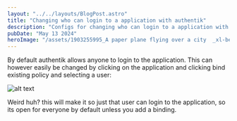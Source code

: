 ```yaml
---
layout: "../../layouts/BlogPost.astro"
title: "Changing who can login to a application with authentik"
description: "Configs for changing who can login to a application with authentik"
pubDate: "May 13 2024"
heroImage: "/assets/1903255995_A paper plane flying over a city  _xl-beta-v2-2-2.png"
---
```


By default authentik allows anyone to login to the application. This can however easily be changed by clicking on the application and clicking bind existing policy and selecting a user:

![alt text](/assets/authentik-binding.png)

Weird huh? this will make it so just that user can login to the application, so its open for everyone by default unless you add a binding.
